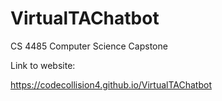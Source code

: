 # VirtualTAChatbot
CS 4485 Computer Science Capstone

Link to website:

https://codecollision4.github.io/VirtualTAChatbot
